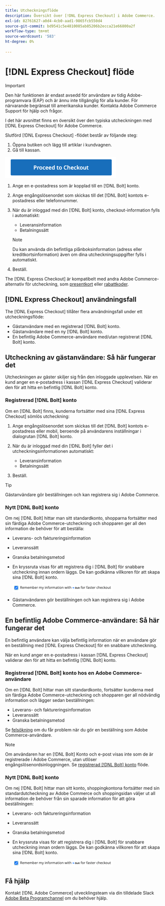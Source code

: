 ```yaml
---
title: Utcheckningsflöde
description: Översikt över [!DNL Express Checkout] i Adobe Commerce.
exl-id: 82761627-a0d4-4cb0-aad1-9865fcb550d4
source-git-commit: bd9541c5e4810085ab85206b2ecca21e66800a2f
workflow-type: tm+mt
source-wordcount: '583'
ht-degree: 0%

---
```


# [!DNL Express Checkout] flöde

>[!IMPORTANT]
>
> Den här funktionen är endast avsedd för användare av tidig Adobe-programvara (EAP) och är ännu inte tillgänglig för alla kunder. För närvarande begränsat till amerikanska kunder. Kontakta Adobe Commerce Support för hjälp och frågor.

I det här avsnittet finns en översikt över den typiska utcheckningen med [!DNL Express Checkout] för Adobe Commerce.

Slutförd [!DNL Express Checkout] -flödet består av följande steg:

1. Öppna butiken och lägg till artiklar i kundvagnen.
1. Gå till kassan.

![Utcheckning](assets/proceed-checkout.png)

1. Ange en e-postadress som är kopplad till en [!DNL Bolt] konto.
1. Ange engångslösenordet som skickas till det [!DNL Bolt] kontots e-postadress eller telefonnummer.
1. När du är inloggad med din [!DNL Bolt] konto, checkout-information fylls i automatiskt:

   - Leveransinformation
   - Betalningssätt

   >[!NOTE]
   >
   > Du kan använda din befintliga plånboksinformation (adress eller kreditkortsinformation) även om dina utcheckningsuppgifter fylls i automatiskt.

1. Beställ.

The [!DNL Express Checkout] är kompatibelt med andra Adobe Commerce-alternativ för utcheckning, som [presentkort](https://docs.magento.com/user-guide/catalog/product-gift-card.html) eller [rabattkoder](https://docs.magento.com/user-guide/marketing/price-rules-cart-coupon.html).

## [!DNL Express Checkout] användningsfall

The [!DNL Express Checkout] tillåter flera användningsfall under ett utcheckningsflöde:

- Gästanvändare med en registrerad [!DNL Bolt] konto.
- Gästanvändare med en ny [!DNL Bolt] konto.
- En befintlig Adobe Commerce-användare med/utan registrerat [!DNL Bolt] konto.

## Utcheckning av gästanvändare: Så här fungerar det

Utcheckningen av gäster skiljer sig från den inloggade upplevelsen. När en kund anger en e-postadress i kassan [!DNL Express Checkout] validerar den för att hitta en befintlig [!DNL Bolt] konto.

### Registrerad [!DNL Bolt] konto

Om en [!DNL Bolt] finns, kunderna fortsätter med sina [!DNL Express Checkout] sömlös utcheckning:

1. Ange engångslösenordet som skickas till det [!DNL Bolt] kontots e-postadress eller mobil, beroende på användarens inställningar i dialogrutan [!DNL Bolt] konto.
1. När du är inloggad med din [!DNL Bolt] fyller det i utcheckningsinformationen automatiskt:

   - Leveransinformation
   - Betalningssätt

1. Beställ.

>[!TIP]
>
> Gästanvändare gör beställningen och kan registrera sig i Adobe Commerce.

### Nytt [!DNL Bolt] konto

Om nej [!DNL Bolt] hittar man sitt standardkonto, shopparna fortsätter med sin färdiga Adobe Commerce-utcheckning och shopparen ger all den information de behöver för att beställa:

- Leverans- och faktureringsinformation
- Leveranssätt
- Granska betalningsmetod
- En kryssruta visas för att registrera dig i [!DNL Bolt] för snabbare utcheckning innan ordern läggs. De kan godkänna villkoren för att skapa sina [!DNL Bolt] konto.

   ![Kom ihåg [!DNL Bolt]](assets/checked-bolt.png)

- Gästanvändaren gör beställningen och kan registrera sig i Adobe Commerce.

## En befintlig Adobe Commerce-användare: Så här fungerar det

En befintlig användare kan välja befintlig information när en användare gör en beställning med [!DNL Express Checkout] för en snabbare utcheckning.

När en kund anger en e-postadress i kassan [!DNL Express Checkout] validerar den för att hitta en befintlig [!DNL Bolt] konto.

### Registrerad [!DNL Bolt] konto hos en Adobe Commerce-användare

Om en [!DNL Bolt] hittar man sitt standardkonto, fortsätter kunderna med sin färdiga Adobe Commerce-utcheckning och shopparen ger all nödvändig information och lägger sedan beställningen:

- Leverans- och faktureringsinformation
- Leveranssätt
- Granska betalningsmetod

Se [felsökning](../express-checkout/troubleshooting.md) om du får problem när du gör en beställning som Adobe Commerce-användare.

>[!NOTE]
>
> Om användaren har en [!DNL Bolt] Konto och e-post visas inte som de är registrerade i Adobe Commerce, utan utlöser engångslösenordsinloggningen. Se [registrerad [!DNL Bolt] konto](#registered-bolt-account) flöde.

### Nytt [!DNL Bolt] konto

Om nej [!DNL Bolt] hittar man sitt konto, shoppingkontona fortsätter med sin standardutcheckning av Adobe Commerce och shoppingsidan väljer ut all information de behöver från sin sparade information för att göra beställningen:

- Leverans- och faktureringsinformation
- Leveranssätt
- Granska betalningsmetod
- En kryssruta visas för att registrera dig i [!DNL Bolt] för snabbare utcheckning innan ordern läggs. De kan godkänna villkoren för att skapa sina [!DNL Bolt] konto.

   ![Kom ihåg [!DNL Bolt]](assets/checked-bolt.png)

## Få hjälp

Kontakt [!DNL Adobe Commerce] utvecklingsteam via din tilldelade Slack [Adobe Beta Programchannel](http://adobe-beta-programs.slack.com/) om du behöver hjälp.
